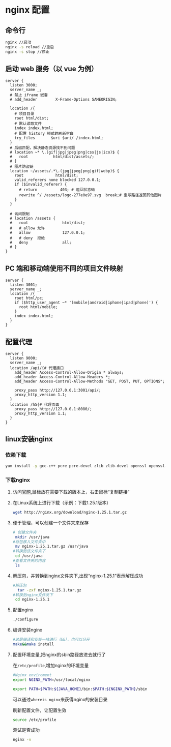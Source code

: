 # nginx 配置

## 命令行

```sh
nginx //启动
nginx -s reload //重启
nginx -s stop //停止
```

## 启动 web 服务（以 vue 为例）

```
server {
  listen 3000;
  server_name _;
  # 禁止 iframe 嵌套
  # add_header        X-Frame-Options SAMEORIGIN;

  location /{
    # 项目目录
    root html/dist;
    # 默认读取文件
    index index.html;
    # 配置 history 模式的刷新空白
    try_files       $uri $uri/ /index.html;
  }
  # 后缀匹配，解决静态资源找不到问题
  # location ~* \.(gif|jpg|jpeg|png|css|js|ico)$ {
  #   root           html/dist/assets/;
  # }
  # 图片防盗链
  location ~/assets/.*\.(jpg|jpeg|png|gif|webp)$ {
    root              html/dist;
    valid_referers none blocked 127.0.0.1;
    if ($invalid_referer) {
      # return          403; # 返回状态码
      rewrite ^/ /assets/logo-277e0e97.svg  break;# 重写路径返回其他图片
    }
  }

  # 访问限制
  # location /assets {
  #   root               html/dist;
  #   # allow 允许
  #   allow              127.0.0.1;
  #   # deny  拒绝
  #   deny               all;
  # }
}

```

## PC 端和移动端使用不同的项目文件映射

```
server {
  listen 3001;
  server_name _;
  location /{
    root html/pc;
    if ($http_user_agent ~* '(mobile|android|iphone|ipad|phone)') {
      root html/mobile;
    }
    index index.html;
  }
}
```

## 配置代理
```
server {
  listen 9000;
  server_name _;
  location /api/{# 代理接口
    add_header Access-Control-Allow-Origin * always;
    add_header Access-Control-Allow-Headers *;
    add_header Access-Control-Allow-Methods "GET, POST, PUT, OPTIONS";
    
    proxy_pass http://127.0.0.1:3001/api/;
    proxy_http_version 1.1;
  }
  location /h5{# 代理页面
    proxy_pass http://127.0.0.1:8080/;
    proxy_http_version 1.1;
  }
}
```
## linux安装nginx
### 依赖下载

```sh
yum install -y gcc-c++ pcre pcre-devel zlib zlib-devel openssl openssl-devel
```

### 下载nginx

1. 访问[官网](http://nginx.org/en/download.html),鼠标放在需要下载的版本上，右击鼠标“复制链接” 
2. 在Linux系统上进行下载（示例：下载1.25.1版本）
   ```sh
   wget http://nginx.org/download/nginx-1.25.1.tar.gz
   ```
3. 便于管理，可以创建一个文件夹来保存
   ```sh
   # 创建文件夹
    mkdir /usr/java
   #将包移入文件夹中
    mv nginx-1.25.1.tar.gz /usr/java
   #转换到该文件夹下
    cd /usr/java
   #查看文件夹的内容
    ls
   ```
4. 解压包，并转换到nginx文件夹下,出现“nginx-1.25.1”表示解压成功 
   ```sh
   #解压包
     tar -zxf nginx-1.25.1.tar.gz
   #转换到nginx文件夹下
    cd nginx-1.25.1
   ```
5. 配置nginx
   ```sh
   ./configure
   ```
6. 编译安装nginx
   ```sh
   #这是编译和安装一块进行（&&），也可以分开
   make&&make install
   ```
7. 配置环境变量,把nginx的sbin路径放进去就行了
   
   在`/etc/profile`,增加nginx的环境变量
   ```sh
   #Nginx enviroment
   export NGINX_PATH=/usr/local/nginx
   
   export PATH=$PATH:${JAVA_HOME}/bin:$PATH:${NGINX_PATH}/sbin
   ```
   
   可以通过`whereis nginx`来获得nginx的安装目录
   
   刷新配置文件，让配置生效
   ```sh
   source /etc/profile
   ```
   
   测试是否成功
   ```sh
   nginx -v
   ```
